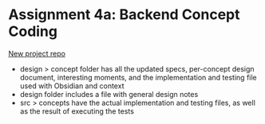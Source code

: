 # Assignment 4a: Backend Concept Coding

[New project repo](https://github.com/laureny17/app-reader)

- design > concept folder has all the updated specs, per-concept design document, interesting moments, and the implementation and testing file used with Obsidian and context
- design folder includes a file with general design notes
- src > concepts have the actual implementation and testing files, as well as the result of executing the tests
